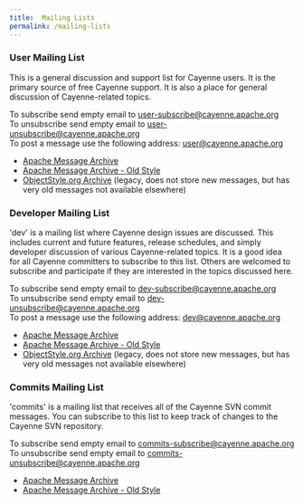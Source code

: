 ```yaml
---
title:  Mailing Lists
permalink: /mailing-lists
---
```


### User Mailing List

This is a general discussion and support list for Cayenne users. It is the
primary source of free Cayenne support. It is also a place for general
discussion of Cayenne-related topics.

To subscribe send empty email to user-subscribe@cayenne.apache.org  
To unsubscribe send empty email to user-unsubscribe@cayenne.apache.org  
To post a message use the following address: user@cayenne.apache.org

* [Apache Message Archive](https://lists.apache.org/list.html?user@cayenne.apache.org)
* [Apache Message Archive - Old Style](http://mail-archives.apache.org/mod_mbox/cayenne-user/)
* [ObjectStyle.org Archive](http://objectstyle.org/cayenne/lists/cayenne-user/) (legacy, does not store new messages, but has very old messages not available elsewhere)

### Developer Mailing List

'dev' is a mailing list where Cayenne design issues are discussed. This
includes current and future features, release schedules, and simply
developer discussion of various Cayenne-related topics. It is a good idea
for all Cayenne committers to subscribe to this list. Others are welcomed to
subscribe and participate if they are interested in the topics discussed
here.

To subscribe send empty email to dev-subscribe@cayenne.apache.org  
To unsubscribe send empty email to dev-unsubscribe@cayenne.apache.org  
To post a message use the following address: dev@cayenne.apache.org

* [Apache Message Archive](https://lists.apache.org/list.html?dev@cayenne.apache.org)
* [Apache Message Archive - Old Style](http://mail-archives.apache.org/mod_mbox/cayenne-dev/)
* [ObjectStyle.org Archive](http://objectstyle.org/cayenne/lists/cayenne-devel/) (legacy, does not store new messages, but has very old messages not available elsewhere)

### Commits Mailing List

'commits' is a mailing list that receives all of the Cayenne SVN commit
messages. You can subscribe to this list to keep track of changes to the
Cayenne SVN repository.

To subscribe send empty email to commits-subscribe@cayenne.apache.org  
To unsubscribe send empty email to commits-unsubscribe@cayenne.apache.org

* [Apache Message Archive](https://lists.apache.org/list.html?commits@cayenne.apache.org)
* [Apache Message Archive - Old Style](http://mail-archives.apache.org/mod_mbox/cayenne-commits/)
